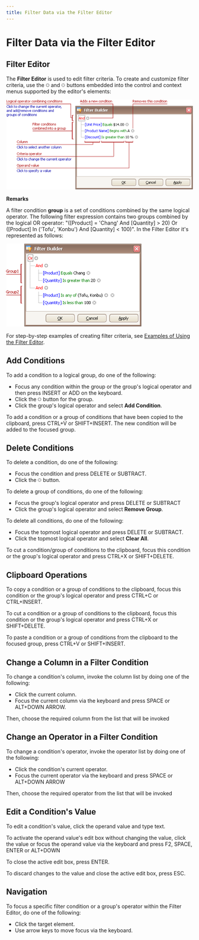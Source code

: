 ```yaml
---
title: Filter Data via the Filter Editor
---
```

# Filter Data via the Filter Editor
## Filter Editor
The **Filter Editor** is used to edit filter criteria. To create and customize filter criteria, use the ![FilterEditor_EU_AddButton](../../images/img7350.png) and ![FilterEditor_EU_DeleteButton](../../images/img7351.png) buttons embedded into the control and context menus supported by the editor's elements:

![FilterEditor_Illustration](../../images/img5357.png)

**Remarks**

A filter condition **group** is a set of conditions combined by the same logical operator. The following filter expression contains two groups combined by the logical OR operator: "([Product] = 'Chang' And [Quantity] &gt; 20) Or ([Product] In ('Tofu', 'Konbu') And [Quantity] &lt; 100)". In the Filter Editor it's represented as follows:

![CD_FilterEditor_2Groups](../../images/img7326.png)

For step-by-step examples of creating filter criteria, see [Examples of Using the Filter Editor](examples-of-using-the-filter-editor.md).

## Add Conditions
To add a condition to a logical group, do one of the following:
* Focus any condition within the group or the group's logical operator and then press INSERT or ADD on the keyboard.
* Click the ![FilterEditor_EU_AddButton](../../images/img7350.png) button for the group.
* Click the group's logical operator and select **Add Condition**.

To add a condition or a group of conditions that have been copied to the clipboard, press CTRL+V or SHIFT+INSERT. The new condition will be added to the focused group.

## Delete Conditions
To delete a condition, do one of the following:
* Focus the condition and press DELETE or SUBTRACT.
* Click the ![FilterEditor_EU_DeleteButton](../../images/img7351.png) button.

To delete a group of conditions, do one of the following:
* Focus the group's logical operator and press DELETE or SUBTRACT
* Click the group's logical operator and select **Remove Group**.

To delete all conditions, do one of the following:
* Focus the topmost logical operator and press DELETE or SUBTRACT.
* Click the topmost logical operator and select **Clear All**.

To cut a condition/group of conditions to the clipboard, focus this condition or the group's logical operator and press CTRL+X or SHIFT+DELETE.

## Clipboard Operations
To copy a condition or a group of conditions to the clipboard, focus this condition or the group's logical operator and press CTRL+C or CTRL+INSERT.

To cut a condition or a group of conditions to the clipboard, focus this condition or the group's logical operator and press CTRL+X or SHIFT+DELETE.

To paste a condition or a group of conditions from the clipboard to the focused group, press CTRL+V or SHIFT+INSERT.

## Change a Column in a Filter Condition
To change a condition's column, invoke the column list by doing one of the following:
* Click the current column.
* Focus the current column via the keyboard and press SPACE or ALT+DOWN ARROW.

Then, choose the required column from the list that will be invoked

## Change an Operator in a Filter Condition
To change a condition's operator, invoke the operator list by doing one of the following:
* Click the condition's current operator.
* Focus the current operator via the keyboard and press SPACE or ALT+DOWN ARROW

Then, choose the required operator from the list that will be invoked

## Edit a Condition's Value
To edit a condition's value, click the operand value and type text.

To activate the operand value's edit box without changing the value, click the value or focus the operand value via the keyboard and press F2, SPACE, ENTER or ALT+DOWN

To close the active edit box, press ENTER.

To discard changes to the value and close the active edit box, press ESC.

## Navigation
To focus a specific filter condition or a group's operator within the Filter Editor, do one of the following:
* Click the target element.
* Use arrow keys to move focus via the keyboard.